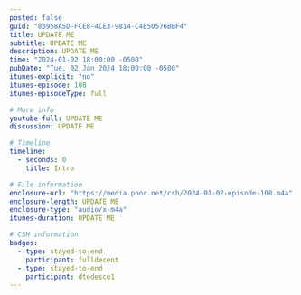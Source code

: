 ```yaml
---
posted: false
guid: "83958A5D-FCE8-4CE3-9814-C4E50576BBF4"
title: UPDATE ME
subtitle: UPDATE ME
description: UPDATE ME 
time: "2024-01-02 18:00:00 -0500"
pubDate: "Tue, 02 Jan 2024 18:00:00 -0500"
itunes-explicit: "no"
itunes-episode: 108
itunes-episodeType: full

# More info
youtube-full: UPDATE ME
discussion: UPDATE ME

# Timeline
timeline:
  - seconds: 0
    title: Intro

# File information
enclosure-url: "https://media.phor.net/csh/2024-01-02-episode-108.m4a"
enclosure-length: UPDATE ME
enclosure-type: "audio/x-m4a"
itunes-duration: UPDATE ME

# CSH information
badges:
  - type: stayed-to-end
    participant: fulldecent
  - type: stayed-to-end
    participant: dtedesco1
---
```

